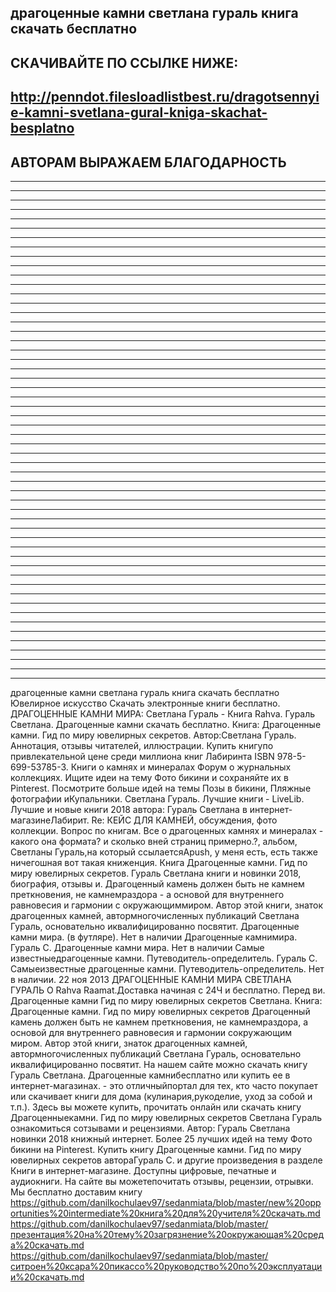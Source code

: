 драгоценные камни светлана гураль книга скачать бесплатно
--------------------------------------------------
СКАЧИВАЙТЕ ПО ССЫЛКЕ НИЖЕ:
--------------------------------------------------
http://penndot.filesloadlistbest.ru/dragotsennyie-kamni-svetlana-gural-kniga-skachat-besplatno
--------------------------------------------------
АВТОРАМ ВЫРАЖАЕМ БЛАГОДАРНОСТЬ
--------------------------------------------------
--------------------------------------------------
--------------------------------------------------
--------------------------------------------------
--------------------------------------------------
--------------------------------------------------
--------------------------------------------------
--------------------------------------------------
--------------------------------------------------
--------------------------------------------------
--------------------------------------------------
--------------------------------------------------
--------------------------------------------------
--------------------------------------------------
--------------------------------------------------
--------------------------------------------------
--------------------------------------------------
--------------------------------------------------
--------------------------------------------------
--------------------------------------------------
--------------------------------------------------
--------------------------------------------------
--------------------------------------------------
--------------------------------------------------
--------------------------------------------------
--------------------------------------------------
--------------------------------------------------
--------------------------------------------------
--------------------------------------------------
--------------------------------------------------
--------------------------------------------------
--------------------------------------------------
--------------------------------------------------
--------------------------------------------------
--------------------------------------------------
--------------------------------------------------
--------------------------------------------------
--------------------------------------------------
--------------------------------------------------
--------------------------------------------------
--------------------------------------------------
--------------------------------------------------
--------------------------------------------------
--------------------------------------------------
--------------------------------------------------
--------------------------------------------------
--------------------------------------------------
--------------------------------------------------
--------------------------------------------------
--------------------------------------------------
--------------------------------------------------
--------------------------------------------------
--------------------------------------------------
--------------------------------------------------
--------------------------------------------------
драгоценные камни светлана гураль книга скачать бесплатно Ювелирное искусство  Скачать электронные книги бесплатно. ДРАГОЦЕННЫЕ КАМНИ МИРА: Светлана Гураль - Книга  Rahva. Гураль Светлана. Драгоценные камни скачать бесплатно. Книга: Драгоценные камни. Гид по миру ювелирных секретов. Автор:Светлана Гураль. Аннотация, отзывы читателей, иллюстрации. Купить книгупо привлекательной цене среди миллиона книг Лабиринта  ISBN 978-5-699-53785-3. Книги о камнях и минералах  Форум о журнальных коллекциях. Ищите идеи на тему Фото бикини и сохраняйте их в Pinterest. Посмотрите больше идей на темы Позы в бикини, Пляжные фотографии иКупальники. Светлана Гураль. Лучшие книги - LiveLib. Лучшие и новые книги 2018 автора: Гураль Светлана в интернет-магазинеЛабирит.
Re: КЕЙС ДЛЯ КАМНЕЙ, обсуждения, фото коллекции. Вопрос по книгам. Все о драгоценных камнях и минералах - какого она формата? и сколько вней страниц примерно.?, альбом, Светланы Гураль,на который ссылаетсяApush, у меня есть, есть также ничегошная вот такая книженция. Книга Драгоценные камни. Гид по миру ювелирных секретов. Гураль Светлана книги и новинки 2018, биография, отзывы и. Драгоценный камень должен быть не камнем преткновения, не камнемраздора - а основой для внутреннего равновесия и гармонии с окружающиммиром. Автор этой книги, знаток драгоценных камней, автормногочисленных публикаций Светлана Гураль, основательно иквалифицированно посвятит. Драгоценные камни мира. (в футляре). Нет в наличии  Драгоценные камнимира. Гураль С. Драгоценные камни мира. Нет в наличии  Самые известныедрагоценные камни. Путеводитель-определитель. Гураль С. Самыеизвестные драгоценные камни. Путеводитель-определитель. Нет в наличии. 22 ноя 2013  ДРАГОЦЕННЫЕ КАМНИ МИРА СВЕТЛАНА ГУРАЛЬ О Rahva Raamat.Доставка начиная с 24Ч и бесплатно. Перед ви. Драгоценные камни Гид по миру ювелирных секретов Светлана. Книга: Драгоценные камни. Гид по миру ювелирных секретов
Драгоценный камень должен быть не камнем преткновения, не камнемраздора, а основой для внутреннего равновесия и гармонии сокружающим миром. Автор этой книги, знаток драгоценных камней, автормногочисленных публикаций Светлана Гураль, основательно иквалифицированно посвятит. На нашем сайте можно скачать книгу Гураль Светлана. Драгоценные камнибесплатно или купить ее в интернет-магазинах.  - это отличныйпортал для тех, кто часто покупает или скачивает книги для дома (кулинария,рукоделие, уход за собой и т.п.). Здесь вы можете купить, прочитать онлайн или скачать книгу Драгоценныекамни. Гид по миру ювелирных секретов Светлана Гураль ознакомиться сотзывами и рецензиями. Автор: Гураль Светлана  новинки 2018  книжный интернет. Более 25 лучших идей на тему Фото бикини на Pinterest. Купить книгу Драгоценные камни. Гид по миру ювелирных секретов автораГураль С. и другие произведения в разделе Книги в интернет-магазине. Доступны цифровые, печатные и аудиокниги. На сайте вы можетепочитать отзывы, рецензии, отрывки. Мы бесплатно доставим книгу
https://github.com/danilkochulaev97/sedanmiata/blob/master/new%20opportunities%20intermediate%20книга%20для%20учителя%20скачать.md
https://github.com/danilkochulaev97/sedanmiata/blob/master/презентация%20на%20тему%20загрязнение%20окружающая%20среда%20скачать.md
https://github.com/danilkochulaev97/sedanmiata/blob/master/ситроен%20ксара%20пикассо%20руководство%20по%20эксплуатации%20скачать.md